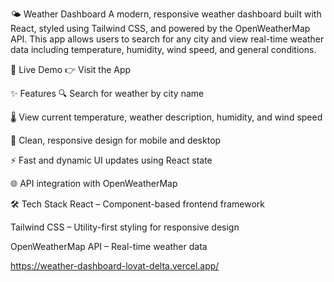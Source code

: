 🌤️ Weather Dashboard
A modern, responsive weather dashboard built with React, styled using Tailwind CSS, and powered by the OpenWeatherMap API. This app allows users to search for any city and view real-time weather data including temperature, humidity, wind speed, and general conditions.

🚀 Live Demo
👉 Visit the App

✨ Features
🔍 Search for weather by city name

🌡️ View current temperature, weather description, humidity, and wind speed

🎨 Clean, responsive design for mobile and desktop

⚡ Fast and dynamic UI updates using React state

🌐 API integration with OpenWeatherMap

🛠 Tech Stack
React – Component-based frontend framework

Tailwind CSS – Utility-first styling for responsive design

OpenWeatherMap API – Real-time weather data

https://weather-dashboard-lovat-delta.vercel.app/
